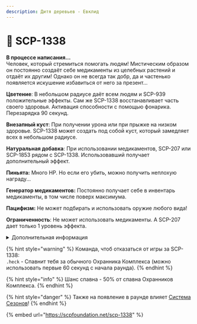 ```yaml
---
description: Дитя деревьев - Евклид
---
```


# 🌱 SCP-1338

**В процессе написания...**\
Человек, который стремиться помогать людям! Мистическим образом он постоянно создаёт себе медикаменты из целебных растений и отдаёт их другим! Однако он не всегда так добр, да и частенько появляется искушение избавиться от него за презент...

**Цветение**: В небольшом радиусе даёт всем людям и SCP-939 положительные эффекты. Сам же SCP-1338 восстанавливает часть своего здоровья. Активация способности с помощью фонарика. Перезарядка 90 секунд.

**Внезапный куст**: При получении урона или при прыжке на низком здоровье. SCP-1338 может создать под собой куст, который замедляет всех в небольшом радиусе.

**Натуральная добавка**: При использовании медикаментов, SCP-207 или SCP-1853 рядом с SCP-1338. Использовавший получает дополнительный эффект.

**Пиньята:** Много HP. Но если его убить, можно получить неплохую награду...

**Генератор медикаментов:** Постоянно получает себе в инвентарь медикаменты, в том числе поверх максимума.

**Пацифизм:** Не может подбирать и использовать оружие любого вида!

**Ограниченность**: Не может использовать медикаменты. А SCP-207 дает только 1 уровень эффекта.

<details>

<summary>Дополнительная информация</summary>

* **Класс**: Обучение
* **Уровень доступа**: Карта Менеджера Зон Содержания
* **Особое снаряжение**: Различная Медицина и SCP-207

</details>

{% hint style="warning" %}
Команда, чтоб отказаться от игры за SCP-1338:\
`.heck` - Спавнит тебя за обычного Охранника Комплекса (можно использовать первые 60 секунд с начала раунда).
{% endhint %}

{% hint style="info" %}
Шанс спавна - 50% от спавна Охранников Комплекса.
{% endhint %}

{% hint style="danger" %}
Также на появление в раунде влияет [Система Сезонов](../../server-systems/seasons-system/)!
{% endhint %}

{% embed url="https://scpfoundation.net/scp-1338" %}

